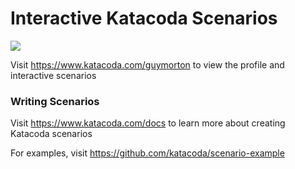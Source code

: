 # Interactive Katacoda Scenarios

[![](http://shields.katacoda.com/katacoda/guymorton/count.svg)](https://www.katacoda.com/guymorton "Get your profile on Katacoda.com")

Visit https://www.katacoda.com/guymorton to view the profile and interactive scenarios

### Writing Scenarios
Visit https://www.katacoda.com/docs to learn more about creating Katacoda scenarios

For examples, visit https://github.com/katacoda/scenario-example
